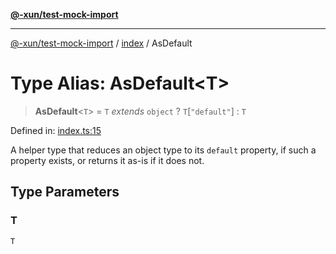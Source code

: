 [**@-xun/test-mock-import**](../../README.md)

***

[@-xun/test-mock-import](../../README.md) / [index](../README.md) / AsDefault

# Type Alias: AsDefault\<T\>

> **AsDefault**\<`T`\> = `T` *extends* `object` ? `T`\[`"default"`\] : `T`

Defined in: [index.ts:15](https://github.com/Xunnamius/test-utils/blob/9024c56057c79230764d60ad560b31947bf59aed/packages/test-mock-import/src/index.ts#L15)

A helper type that reduces an object type to its `default` property, if such
a property exists, or returns it as-is if it does not.

## Type Parameters

### T

`T`
